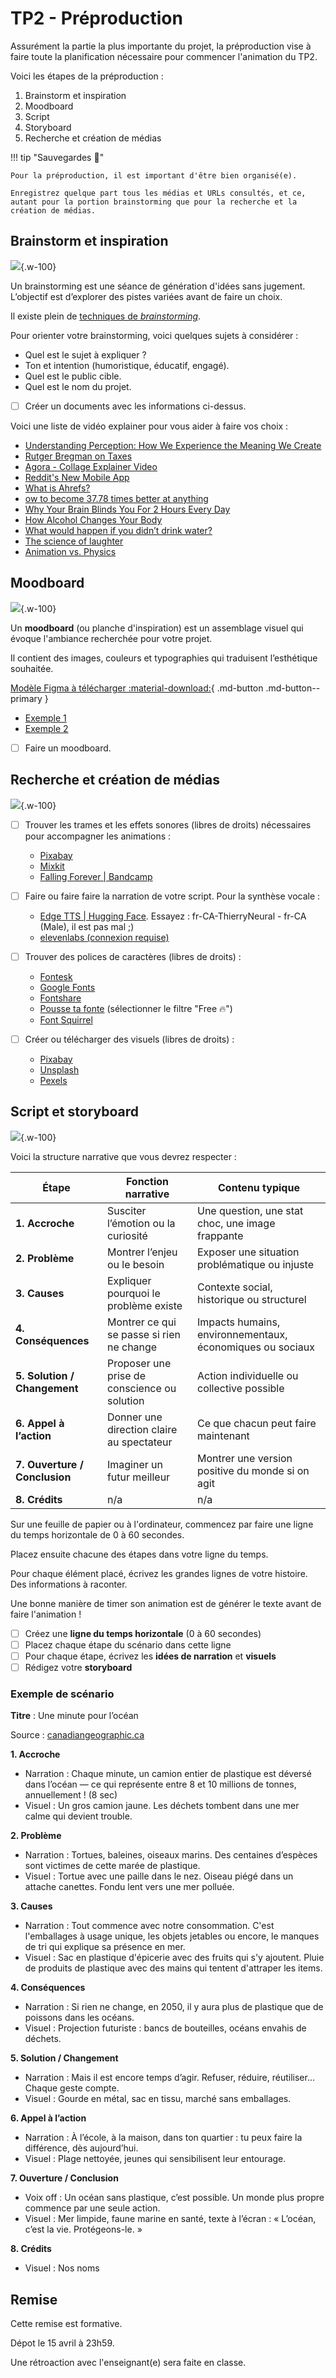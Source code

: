 # TP2 - Préproduction

Assurément la partie la plus importante du projet, la préproduction vise à faire toute la planification nécessaire pour commencer l'animation du TP2.

Voici les étapes de la préproduction :

1. Brainstorm et inspiration
1. Moodboard
1. Script
1. Storyboard
1. Recherche et création de médias

!!! tip "Sauvegardes 💾"

    Pour la préproduction, il est important d'être bien organisé(e).

    Enregistrez quelque part tous les médias et URLs consultés, et ce, autant pour la portion brainstorming que pour la recherche et la création de médias.

## Brainstorm et inspiration

![](./brainstorming.gif){.w-100}

Un brainstorming est une séance de génération d'idées sans jugement. L’objectif est d’explorer des pistes variées avant de faire un choix.

Il existe plein de [techniques de _brainstorming_](https://asana.com/fr/resources/brainstorming-techniques).

Pour orienter votre brainstorming, voici quelques sujets à considérer :

* Quel est le sujet à expliquer ?
* Ton et intention (humoristique, éducatif, engagé).
* Quel est le public cible.
* Quel est le nom du projet.

- [ ] Créer un documents avec les informations ci-dessus.

Voici une liste de vidéo explainer pour vous aider à faire vos choix :

* [Understanding Perception: How We Experience the Meaning We Create](https://motionographer.com/2015/09/18/understanding-perception-how-we-experience-the-meaning-we-create/)
* [Rutger Bregman on Taxes](https://vimeo.com/367769463)
* [Agora - Collage Explainer Video](https://vimeo.com/732074954)
* [Reddit's New Mobile App](https://www.youtube.com/watch?v=cCnTVd9nMoY)
* [What is Ahrefs?](https://www.youtube.com/watch?v=krzF3YhmSMw)
* [ow to become 37.78 times better at anything](https://www.youtube.com/watch?v=PZ7lDrwYdZc)
* [Why Your Brain Blinds You For 2 Hours Every Day](https://www.youtube.com/watch?v=wo_e0EvEZn8)
* [How Alcohol Changes Your Body](https://www.youtube.com/watch?v=KWQpV9_kUUM)
* [What would happen if you didn’t drink water?](https://www.youtube.com/watch?v=9iMGFqMmUFs)
* [The science of laughter](https://www.youtube.com/watch?v=Xu-QfE_1ksk)
* [Animation vs. Physics](https://www.youtube.com/watch?v=ErMSHiQRnc8)

## Moodboard

![](./mood.png){.w-100}

Un **moodboard** (ou planche d'inspiration) est un assemblage visuel qui évoque l'ambiance recherchée pour votre projet.

Il contient des images, couleurs et typographies qui traduisent l’esthétique souhaitée.

[Modèle Figma à télécharger :material-download:](./Mood_Board.jam){ .md-button .md-button--primary }

* [Exemple 1](https://www.figma.com/board/QCUCe07qWFr5S3OCBpxcgj/Mood-Board--Exemple2-?t=fZTJa3oEaMMKYAyr-6)
* [Exemple 2](https://www.figma.com/board/DboRKo6NLn4WRTPzqdMBWf/Mood-Board--Exemple1-?t=fZTJa3oEaMMKYAyr-6)

- [ ] Faire un moodboard.

## Recherche et création de médias

![](./fonts.jpg){.w-100}

- [ ] Trouver les trames et les effets sonores (libres de droits) nécessaires pour accompagner les animations :
  * [Pixabay](https://pixabay.com/)
  * [Mixkit](https://mixkit.co/)
  * [Falling Forever | Bandcamp](https://fallingforever.bandcamp.com/)

- [ ] Faire ou faire faire la narration de votre script. Pour la synthèse vocale :
  * [Edge TTS | Hugging Face](https://huggingface.co/spaces/innoai/Edge-TTS-Text-to-Speech). Essayez : fr-CA-ThierryNeural - fr-CA (Male), il est pas mal ;)
  * [elevenlabs (connexion requise)](https://elevenlabs.io/)

- [ ] Trouver des polices de caractères (libres de droits) :
  * [Fontesk](https://fontesk.com/license/free-for-commercial-use,free-for-personal-use/)
  * [Google Fonts](https://fonts.google.com/)
  * [Fontshare](https://www.fontshare.com/)
  * [Pousse ta fonte](https://www.poussetafonte.com/) (sélectionner le filtre "Free 🔥")
  * [Font Squirrel](https://www.fontsquirrel.com/)

- [ ] Créer ou télécharger des visuels (libres de droits) :
  * [Pixabay](https://pixabay.com/)
  * [Unsplash](https://unsplash.com/)
  * [Pexels](https://www.pexels.com/fr-fr/)

## Script et storyboard

![](./writing.gif){.w-100}

Voici la structure narrative que vous devrez respecter :

| Étape                         | Fonction narrative                           | Contenu typique                                             |
|-------------------------------|----------------------------------------------|-------------------------------------------------------------|
| **1. Accroche**               | Susciter l’émotion ou la curiosité           | Une question, une stat choc, une image frappante            |
| **2. Problème**               | Montrer l’enjeu ou le besoin                 | Exposer une situation problématique ou injuste              |
| **3. Causes**                 | Expliquer pourquoi le problème existe        | Contexte social, historique ou structurel                   |
| **4. Conséquences**           | Montrer ce qui se passe si rien ne change    | Impacts humains, environnementaux, économiques ou sociaux   |
| **5. Solution / Changement**  | Proposer une prise de conscience ou solution | Action individuelle ou collective possible                  |
| **6. Appel à l’action**       | Donner une direction claire au spectateur    | Ce que chacun peut faire maintenant                         |
| **7. Ouverture / Conclusion** | Imaginer un futur meilleur                   | Montrer une version positive du monde si on agit            |
| **8. Crédits**                | n/a                                          | n/a                                                         |

Sur une feuille de papier ou à l'ordinateur, commencez par faire une ligne du temps horizontale de 0 à 60 secondes.

Placez ensuite chacune des étapes dans votre ligne du temps.

Pour chaque élément placé, écrivez les grandes lignes de votre histoire. Des informations à raconter.

Une bonne manière de timer son animation est de générer le texte avant de faire l'animation !

- [ ] Créez une **ligne du temps horizontale** (0 à 60 secondes)
- [ ] Placez chaque étape du scénario dans cette ligne
- [ ] Pour chaque étape, écrivez les **idées de narration** et **visuels**
- [ ] Rédigez votre **storyboard**

### Exemple de scénario

**Titre** : Une minute pour l’océan

Source : [canadiangeographic.ca](https://canadiangeographic.ca/articles/plastic-to-outweigh-all-of-the-fish-in-the-ocean-by-2050/)

**1. Accroche**

* Narration : Chaque minute, un camion entier de plastique est déversé dans l’océan — ce qui représente entre 8 et 10 millions de tonnes, annuellement ! (8 sec)
* Visuel : Un gros camion jaune. Les déchets tombent dans une mer calme qui devient trouble.

**2. Problème**

* Narration : Tortues, baleines, oiseaux marins. Des centaines d’espèces sont victimes de cette marée de plastique.
* Visuel : Tortue avec une paille dans le nez. Oiseau piégé dans un attache canettes. Fondu lent vers une mer polluée.

**3. Causes**

* Narration : Tout commence avec notre consommation. C'est l'emballages à usage unique, les objets jetables ou encore, le manques de tri qui explique sa présence en mer.
* Visuel : Sac en plastique d'épicerie avec des fruits qui s'y ajoutent. Pluie de produits de plastique avec des mains qui tentent d'attraper les items.

**4. Conséquences**

* Narration : Si rien ne change, en 2050, il y aura plus de plastique que de poissons dans les océans.
* Visuel : Projection futuriste : bancs de bouteilles, océans envahis de déchets.

**5. Solution / Changement**

* Narration : Mais il est encore temps d’agir. Refuser, réduire, réutiliser… Chaque geste compte.
* Visuel : Gourde en métal, sac en tissu, marché sans emballages.

**6. Appel à l’action**

* Narration : À l’école, à la maison, dans ton quartier : tu peux faire la différence, dès aujourd’hui.
* Visuel : Plage nettoyée, jeunes qui sensibilisent leur entourage.

**7. Ouverture / Conclusion**

* Voix off : Un océan sans plastique, c’est possible. Un monde plus propre commence par une seule action.
* Visuel : Mer limpide, faune marine en santé, texte à l’écran : « L’océan, c’est la vie. Protégeons-le. »

**8. Crédits**

* Visuel : Nos noms

## Remise

Cette remise est formative.

Dépot le 15 avril à 23h59.

Une rétroaction avec l'enseignant(e) sera faite en classe.
